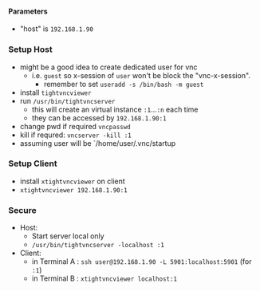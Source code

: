 #### Parameters
* "host" is `192.168.1.90`


### Setup Host
* might be a good idea to create dedicated user for vnc
    * i.e. `guest` so x-session of `user` won't be block the "vnc-x-session".
        * remember to set `useradd -s /bin/bash -m guest`
* install `tightvncviewer`
* run `/usr/bin/tightvncserver`
    * this will create an virtual instance `:1`...`:n` each time
    * they can be accessed by `192.168.1.90:1`
* change pwd if required `vncpasswd`
* kill if requred: `vncserver -kill :1`
* assuming user will be `/home/user/.vnc/startup

### Setup Client
* install `xtightvncviewer` on client
* `xtightvncviewer 192.168.1.90:1`


### Secure
* Host:
    * Start server local only
    * `/usr/bin/tightvncserver -localhost :1`
* Client: 
    * in Terminal A : `ssh user@192.168.1.90 -L 5901:localhost:5901` (for `:1`)
    * in Terminal B : `xtightvncviewer localhost:1`